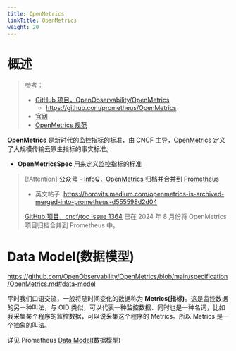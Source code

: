 ```yaml
---
title: OpenMetrics
linkTitle: OpenMetrics
weight: 20
---
```


# 概述

> 参考：
>
> - [GitHub 项目，OpenObservability/OpenMetrics](https://github.com/OpenObservability/OpenMetrics)
>   - https://github.com/prometheus/OpenMetrics
> - [官网](https://openmetrics.io/)
> - [OpenMetrics 规范](https://github.com/OpenObservability/OpenMetrics/blob/main/specification/OpenMetrics.md)

**OpenMetrics** 是新时代的监控指标的标准，由 CNCF 主导，OpenMetrics 定义了大规模传输云原生指标的事实标准。

- **OpenMetricsSpec** 用来定义监控指标的标准

> [!Attention]
> [公众号 - InfoQ，OpenMetrics 归档并合并到 Prometheus](https://mp.weixin.qq.com/s/Wvh8AskHtOe2WoFPyAfVjA)
>
> - 英文帖子: https://horovits.medium.com/openmetrics-is-archived-merged-into-prometheus-d555598d2d04
>
> [GitHub 项目，cncf/toc Issue 1364](https://github.com/cncf/toc/issues/1364) 已在 2024 年 8 月份将 OpenMetrics 项目归档合并到 Prometheus 中。

# Data Model(数据模型)

https://github.com/OpenObservability/OpenMetrics/blob/main/specification/OpenMetrics.md#data-model

平时我们口语交流，一般将随时间变化的数据称为 **Metrics(指标)**。这是监控数据的另一种叫法，与 OID 类似，可以代表一种监控数据、同时也是一种名词，比如我采集某个程序的监控数据，可以说采集这个程序的 Metrics。所以 Metrics 是一个抽象的叫法。

详见 Prometheus [Data Model(数据模型)](/docs/6.可观测性/Metrics/Prometheus/Storage/Data%20Model(数据模型).md)
